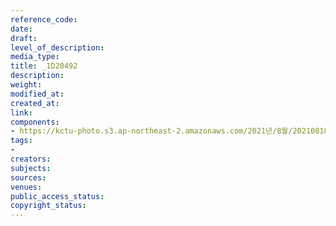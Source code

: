 ```yaml
---
reference_code: 
date: 
draft: 
level_of_description: 
media_type: 
title: _1D20492
description: 
weight: 
modified_at: 
created_at: 
link: 
components:
- https://kctu-photo.s3.ap-northeast-2.amazonaws.com/2021년/8월/20210818_경찰+양경수+위원장+구속영장+통보+방문/_1D20492.jpg
tags:
- 
creators: 
subjects: 
sources: 
venues: 
public_access_status: 
copyright_status: 
---
```

